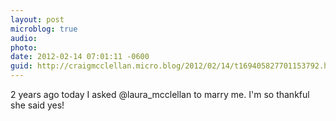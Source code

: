 ```yaml
---
layout: post
microblog: true
audio: 
photo: 
date: 2012-02-14 07:01:11 -0600
guid: http://craigmcclellan.micro.blog/2012/02/14/t169405827701153792.html
---
```

2 years ago today I asked @laura_mcclellan to marry me. I'm so thankful she said yes!
